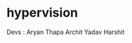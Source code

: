 # hypervision
Devs :
Aryan Thapa
Archit Yadav
Harshit

<!-- We are getting the suggested error and the code for updating the tags are also there but we werent able to connect with google oauth due to google not  -->
